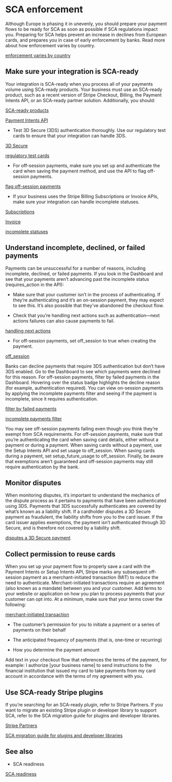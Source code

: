 # SCA enforcement

Although Europe is phasing it in unevenly, you should prepare your payment flows to be ready for SCA as soon as possible if SCA regulations impact you. Preparing for SCA helps prevent an increase in declines from European cards, and prepares you in case of early enforcement by banks. Read more about how enforcement varies by country.

[enforcement varies by country](https://support.stripe.com/questions/strong-customer-authentication-sca-enforcement-date)

## Make sure your integration is SCA-ready

Your integration is SCA-ready when you process all of your payments volume using SCA-ready products.  Your business must use an SCA-ready product, such as a recent version of Stripe Checkout, Billing, the Payment Intents API, or an SCA-ready partner solution. Additionally, you should:

[SCA-ready products](/strong-customer-authentication#preparing)

[Payment Intents API](/payments/payment-intents)

- Test 3D Secure (3DS) authentication thoroughly. Use our regulatory test cards to ensure that your integration can handle 3DS.

[3D Secure](/payments/3d-secure)

[regulatory test cards](/testing#regulatory-cards)

- For off-session payments, make sure you set up and authenticate the card when saving the payment method, and use the API to flag off-session payments.

[flag off-session payments](/payments/save-and-reuse?platform=web&ui=elements#charge-saved-payment-method)

- If your business uses the Stripe Billing Subscriptions or Invoice APIs, make sure your integration can handle incomplete statuses.

[Subscriptions](/billing/subscriptions/creating)

[Invoice](/api/invoices)

[incomplete statuses](/billing/migration/strong-customer-authentication)

## Understand incomplete, declined, or failed payments

Payments can be unsuccessful for a number of reasons, including incomplete, declined, or failed payments.  If you look in the Dashboard and see that your payments aren’t advancing past the incomplete status (requires_action in the API):

- Make sure that your customer isn’t in the process of authenticating. If they’re authenticating and it’s an on-session payment, they may expect to see this. It’s also possible that they’ve abandoned the checkout flow.

- Check that you’re handling next actions such as authentication—next actions failures can also cause payments to fail.

[handling next actions](/payments/payment-intents/verifying-status#next-actions)

- For off-session payments, set off_session to true when creating the payment.

[off_session](/api/payment_intents/create#create_payment_intent-off_session)

Banks can decline payments that require 3DS authentication but don’t have 3DS enabled. Go to the Dashboard to see which payments were declined for this reason. For off-session payments, filter by failed payments in the Dashboard. Hovering over the status badge highlights the decline reason (for example, authentication required). You can view on-session payments by applying the incomplete payments filter and seeing if the payment is incomplete, since it requires authentication.

[filter by failed payments](https://dashboard.stripe.com/payments?status%5B%5D=failed)

[incomplete payments filter](https://dashboard.stripe.com/payments?status%5B%5D=incomplete)

You may see off-session payments failing even though you think they’re exempt from SCA requirements. For off-session payments, make sure that you’re authenticating the card when saving card details, either without a payment or during a payment. When saving cards without a payment, use the Setup Intents API and set usage to off_session. When saving cards during a payment, set setup_future_usage to off_session. Finally, be aware that exemptions aren’t guaranteed and off-session payments may still require authentication by the bank.

## Monitor disputes

When monitoring disputes, it’s important to understand the mechanics of the dispute process as it pertains to payments that have been authenticated using 3DS. Payments that 3DS successfully authenticates are covered by what’s known as a liability shift. If a cardholder disputes a 3D Secure payment as fraudulent, the liability shifts from you to the card issuer. If the card issuer applies exemptions, the payment isn’t authenticated through 3D Secure, and is therefore not covered by a liability shift.

[disputes a 3D Secure payment](/payments/3d-secure/authentication-flow#disputed-payments)

## Collect permission to reuse cards

When you set up your payment flow to properly save a card with the Payment Intents or Setup Intents API, Stripe marks any subsequent off-session payment as a merchant-initiated transaction (MIT) to reduce the need to authenticate. Merchant-initiated transactions require an agreement (also known as a mandate) between you and your customer. Add terms to your website or application on how you plan to process payments that your customer can opt into. At a minimum, make sure that your terms cover the following:

[merchant-initiated transaction](https://stripe.com/guides/strong-customer-authentication#merchant-initiated-transactions-including-variable-subscriptions)

- The customer’s permission for you to initiate a payment or a series of payments on their behalf

- The anticipated frequency of payments (that is, one-time or recurring)

- How you determine the payment amount

Add text in your checkout flow that references the terms of the payment, for example: I authorize [your business name] to send instructions to the financial institution that issued my card to take payments from my card account in accordance with the terms of my agreement with you.

## Use SCA-ready Stripe plugins

If you’re searching for an SCA-ready plugin, refer to Stripe Partners. If you want to migrate an existing Stripe plugin or developer library to support SCA, refer to the SCA migration guide for plugins and developer libraries.

[Stripe Partners](https://stripe.com/partners/directory)

[SCA migration guide for plugins and developer libraries](/strong-customer-authentication/plugins)

## See also

- SCA readiness

[SCA readiness](/strong-customer-authentication)
